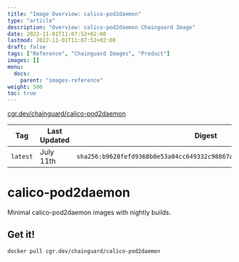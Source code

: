 ```yaml
---
title: "Image Overview: calico-pod2daemon"
type: "article"
description: "Overview: calico-pod2daemon Chainguard Image"
date: 2022-11-01T11:07:52+02:00
lastmod: 2022-11-01T11:07:52+02:00
draft: false
tags: ["Reference", "Chainguard Images", "Product"]
images: []
menu:
  docs:
    parent: "images-reference"
weight: 500
toc: true
---
```


[cgr.dev/chainguard/calico-pod2daemon](https://github.com/chainguard-images/images/tree/main/images/calico-pod2daemon)

| Tag      | Last Updated | Digest                                                                    |
|----------|--------------|---------------------------------------------------------------------------|
| `latest` | July 11th    | `sha256:b9620fefd9368b0e53a04cc649332c98867a5b838c8f8cafd3df8f8b11d225f4` |

# calico-pod2daemon

Minimal calico-pod2daemon images with nightly builds.

## Get it!

```shell
docker pull cgr.dev/chainguard/calico-pod2daemon
```